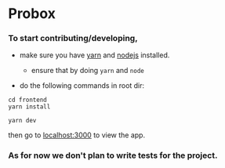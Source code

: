 # Probox

### To start contributing/developing,

- make sure you have [yarn](https://yarnpkg.com/getting-started/install) 
and [nodejs](https://nodejs.org/en/download/) installed.
    - ensure that by doing `yarn` and `node`
    
- do the following commands in root dir:

```batch
cd frontend
yarn install

yarn dev
```

then go to [localhost:3000](http://localhost:3000) to view the app.

### As for now we don't plan to write tests for the project.
